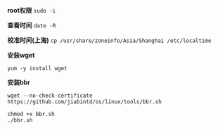 
**root权限**
`
sudo -i
`

**查看时间**
`date -R`

**校准时间(上海)**
`cp /usr/share/zoneinfo/Asia/Shanghai /etc/localtime`

**安装wget**
```
yum -y install wget
```

**安装bbr**
```
wget --no-check-certificate https://github.com/jiabintd/os/linux/tools/bbr.sh
```

```
chmod +x bbr.sh
./bbr.sh
```


      
